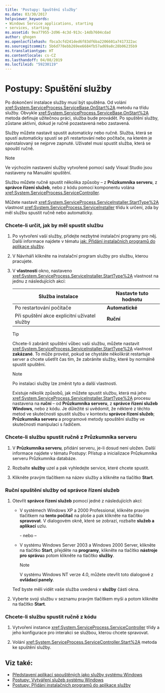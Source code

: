 ```yaml
---
title: 'Postupy: Spuštění služby'
ms.date: 03/30/2017
helpviewer_keywords:
- Windows Service applications, starting
- services, starting
ms.assetid: 9ea77955-2d96-4c3d-913c-14db7604cdad
author: ghogen
ms.openlocfilehash: fbca3cfd241ded6f83df6ba2206601a7417322ac
ms.sourcegitcommit: 5b6d778ebb269ee6684fb57ad69a8c28b06235b9
ms.translationtype: HT
ms.contentlocale: cs-CZ
ms.lasthandoff: 04/08/2019
ms.locfileid: "59230119"
---
```

# <a name="how-to-start-services"></a>Postupy: Spuštění služby
Po dokončení instalace služby musí být spuštěna. Od volání <xref:System.ServiceProcess.ServiceBase.OnStart%2A> metodu na třídu služby. Obvykle <xref:System.ServiceProcess.ServiceBase.OnStart%2A> metoda definuje užitečnou práci, služba bude provádět. Po spuštění služby, zůstane aktivní, dokud je ručně pozastavená nebo zastavená.  
  
 Služby můžete nastavit spustit automaticky nebo ručně. Služba, která se spustí automaticky spustí se při restartování nebo počítače, na kterém je nainstalovaný se nejprve zapnuté. Uživatel musí spustit služba, která se spouští ručně.  
  
> [!NOTE]
>  Ve výchozím nastavení služby vytvořené pomocí sady Visual Studio jsou nastaveny na Manuální spuštění.  
  
 Službu můžete ručně spustit několika způsoby – z **Průzkumníka serveru**, z **správce řízení služeb**, nebo z kódu pomocí komponentu volána <xref:System.ServiceProcess.ServiceController>.  
  
 Můžete nastavit <xref:System.ServiceProcess.ServiceInstaller.StartType%2A> vlastnost <xref:System.ServiceProcess.ServiceInstaller> třídu k určení, zda by měl službu spustit ručně nebo automaticky.  
  
### <a name="to-specify-how-a-service-should-start"></a>Chcete-li určit, jak by měl spustit službu  
  
1.  Po vytvoření vaší služby, přidejte nezbytné instalační programy pro něj. Další informace najdete v tématu [jak: Přidání instalačních programů do aplikace služby](../../../docs/framework/windows-services/how-to-add-installers-to-your-service-application.md).  
  
2.  V Návrháři klikněte na instalační program služby pro službu, kterou pracujete.  
  
3.  V **vlastnosti** okno, nastaveno <xref:System.ServiceProcess.ServiceInstaller.StartType%2A> vlastnost na jednu z následujících akcí:  
  
    |Služba instalace|Nastavte tuto hodnotu|  
    |----------------------------------|--------------------|  
    |Po restartování počítače|**Automatické**|  
    |Při spuštění akce explicitní uživatel služby|**Ruční**|  
  
    > [!TIP]
    >  Chcete-li zabránit spuštění vůbec vaši službu, můžete nastavit <xref:System.ServiceProcess.ServiceInstaller.StartType%2A> vlastnost **zakázané**. To může provést, pokud se chystáte několikrát restartuje server a chcete ušetřit čas tím, že zabráníte služby, které by normálně spustit spuštění.  
  
    > [!NOTE]
    >  Po instalaci služby lze změnit tyto a další vlastnosti.  
  
     Existuje několik způsobů, jak můžete spustit službu, která má jeho <xref:System.ServiceProcess.ServiceInstaller.StartType%2A> procesu nastavena na **ruční** – od **Průzkumníka serveru**, z **správce řízení služeb Windows**, nebo z kódu. Je důležité si uvědomit, že některé z těchto metod ve skutečnosti spustit službu v kontextu **správce řízení služeb**; **Průzkumníka serveru** a programové metody spouštění služby ve skutečnosti manipulaci s řadičem.  
  
### <a name="to-manually-start-a-service-from-server-explorer"></a>Chcete-li službu spustit ručně z Průzkumníka serveru  
  
1.  V **Průzkumníka serveru**, přidání serveru, je-li dosud není uložen. Další informace najdete v tématu Postupy: Přístup a inicializace Průzkumníka serveru Průzkumníka databáze.  
  
2.  Rozbalte **služby** uzel a pak vyhledejte service, které chcete spustit.  
  
3.  Klikněte pravým tlačítkem na název služby a klikněte na tlačítko **Start**.  
  
### <a name="to-manually-start-a-service-from-services-control-manager"></a>Ruční spuštění služby od správce řízení služeb  
  
1.  Otevřít **správce řízení služeb** pomocí jedné z následujících akcí:  
  
    -   V systémech Windows XP a 2000 Professional, klikněte pravým tlačítkem na **tento počítač** na ploše a pak klikněte na tlačítko **spravovat**. V dialogovém okně, které se zobrazí, rozbalte **služeb a aplikací** uzlu.  
  
         \- nebo –  
  
    -   V systému Windows Server 2003 a Windows 2000 Server, klikněte na tlačítko **Start**, přejděte na **programy**, klikněte na tlačítko **nástroje pro správu**a potom klikněte na tlačítko **služby**.  
  
        > [!NOTE]
        >  V systému Windows NT verze 4.0, můžete otevřít toto dialogové z **ovládací panely**.  
  
     Teď byste měli vidět vaše služba uvedená v **služby** části okna.  
  
2.  Vyberte svoji službu v seznamu pravým tlačítkem myši a potom klikněte na tlačítko **Start**.  
  
### <a name="to-manually-start-a-service-from-code"></a>Chcete-li službu spustit ručně z kódu  
  
1.  Vytvoření instance <xref:System.ServiceProcess.ServiceController> třídy a jeho konfigurace pro interakci se službou, kterou chcete spravovat.  
  
2.  Volání <xref:System.ServiceProcess.ServiceController.Start%2A> metoda ke spuštění služby.  
  
## <a name="see-also"></a>Viz také:

- [Představení aplikací spouštěných jako služby systému Windows](../../../docs/framework/windows-services/introduction-to-windows-service-applications.md)
- [Postupy: Vytváření služeb systému Windows](../../../docs/framework/windows-services/how-to-create-windows-services.md)
- [Postupy: Přidání instalačních programů do aplikace služby](../../../docs/framework/windows-services/how-to-add-installers-to-your-service-application.md)

